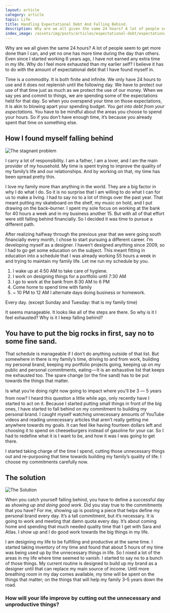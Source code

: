 ```yaml
---
layout: article
category: article
topic: Life
title: Handling Expectational Debt And Falling Behind.
description: Why are we all given the same 24 hours? A lot of people seem to get more done than I can, and yet no one has more time during the day than others. Even since I started working 6 years ago, I have not earned any extra time in my life. Why do I feel more exhausted than my earlier self?
index_image: /assets/img/posts/articles/expectational-debt/expectational-debt.jpg
---
```






Why are we all given the same 24 hours? A lot of people seem to get more done than I can, and yet no one has more time during the day than others. Even since I started working 6 years ago, I have not earned any extra time in my life. Why do I feel more exhausted than my earlier self? I believe it has to do with the amount of expectational debt that I have found myself in.

Time is a commodity. It is both finite and infinite. We only have 24 hours to use and it does not replenish until the following day. We have to protect our use of that time just as much as we protect the use of our money. When we say yes and commit to things, we are spending some of the expectations held for that day. So when you overspend your time on those expectations, it is akin to blowing apart your spending budget. _You get into debt from your expectations._ You have to be mindful about the areas you choose to spend your hours. So if you don’t have enough time, it’s because you already spent that time on something else.

## How I found myself falling behind
<img src="https://cdn-images-1.medium.com/max/600/1*WjvFA3wtFd0FvpDoqFsyJg.jpeg" alt="The stagnant problem" class="float cf" />





I carry a lot of responsibility. I am a father, I am a lover, and I am the main provider of my household. My time is spent trying to improve the quality of my family’s life and our relationships. And by working on that, my time has been spread pretty thin.

I love my family more than anything in the world. They are a big factor in why I do what I do. So it is no surprise that I am willing to do what I can for us to make a living. I had to say no to a lot of things over the past year. That meant putting my skateboard on the shelf, my music on hold, and I put drawing on the back–burner. I spent my sole focus on working at the bank for 40 hours a week and in my business another 15. But with all of that effort were still falling behind financially. So I decided it was time to pursue a different path.

After realizing halfway through the previous year that we were going south financially every month, I chose to start pursuing a different career. I’m developing myself as a designer. I haven’t designed anything since 2009, so I had to go get some education on the subject. This meant fitting in education into a schedule that I was already working 55 hours a week in and trying to maintain my family life. Let me run my schedule by you.

1. I wake up at 4:50 AM to take care of hygiene.
2. I work on designing things for a portfolio until 7:30 AM
3. I go to work at the bank from 8:30 AM to 6 PM
4. Come home to spend time with family
5. ~ 10 PM to 12 AM I alternate days doing business or homework.

Every day. (except Sunday and Tuesday: that is my family time)

It seems manageable. It looks like all of the steps are there. So why is it I feel exhausted? Why is it I keep falling behind?

<div class="callout"> <h2> You have to put the big rocks in first, say no to some fine sand.</h2></div>

<!-- <img src="{{site.baseurl}}/assets/rocks-hands.jpg" alt="The big rock goes first"  /> -->





That schedule is manageable if I don’t do anything outside of that list. But somewhere in there is my family’s time, driving to and from work, building my personal brand, keeping my portfolio projects going, keeping up on my public and personal commitments, eating — It is an exhaustive list that keeps me exhausted too. The spare change (or the fine sand) has to be put towards the things that matter.

Is what you’re doing right now going to impact where you’ll be 3 &#8212; 5 years from now? I heard this question a little while ago, only recently have I started to act on it. Because I started putting small things in front of the big ones, I have started to fall behind on my commitment to building my personal brand. I caught myself watching unnecessary amounts of YouTube videos and reading unnecessary articles that aren’t really getting me anywhere towards my goals. It can feel like having fourteen dollars left and choosing it to spend on cheeseburgers instead of gasoline for your car. So I had to redefine what it is I want to be, and how it was I was going to get there.

I started taking charge of the time I spend, cutting those unnecessary things out and re-purposing that time towards building my family’s quality of life. I choose my commitments carefully now.

## The solution
<img src="https://cdn-images-1.medium.com/max/800/1*ZfWeFbSv0xE_ym4N1kFsvQ.jpeg" alt="The Solution"  />





When you catch yourself falling behind, you have to define a successful day as *showing up and doing good work*. Did you stay true to the commitments that you have? For me, showing up is posting a piece that helps define my personal brand every day. It’s a tall commitment, but it’s necessary. It is going to work and meeting that damn quota every day. It’s about coming home and spending that much needed quality time that I get with Sara and Atlas. I show up and I do good work towards the big things in my life.

I am designing my life to be fulfilling and productive at the same time. I started taking inventory of my time and found that about 5 hours of my time was being used up by the unnecessary things in life. So I nixed a lot of the areas in my life where time seemed to vanish. I started to say no to a bunch of those things. My current routine is designed to build up my brand as a designer until that can replace my main source of income. Until more breathing room in my day comes available, my time will be spent on the things that matter; on the things that will help my family 3–5 years down the road.







### How will your life improve by cutting out the unnecessary and unproductive things?
